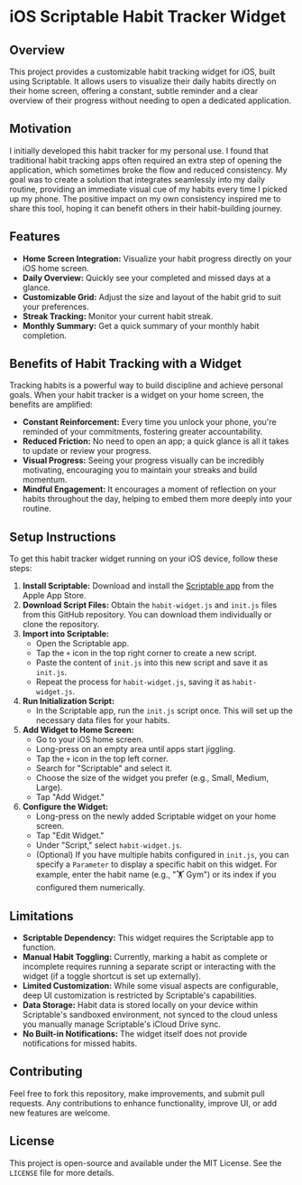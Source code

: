 # iOS Scriptable Habit Tracker Widget

## Overview

This project provides a customizable habit tracking widget for iOS, built using Scriptable. It allows users to visualize their daily habits directly on their home screen, offering a constant, subtle reminder and a clear overview of their progress without needing to open a dedicated application.

## Motivation

I initially developed this habit tracker for my personal use. I found that traditional habit tracking apps often required an extra step of opening the application, which sometimes broke the flow and reduced consistency. My goal was to create a solution that integrates seamlessly into my daily routine, providing an immediate visual cue of my habits every time I picked up my phone. The positive impact on my own consistency inspired me to share this tool, hoping it can benefit others in their habit-building journey.

## Features

*   **Home Screen Integration:** Visualize your habit progress directly on your iOS home screen.
*   **Daily Overview:** Quickly see your completed and missed days at a glance.
*   **Customizable Grid:** Adjust the size and layout of the habit grid to suit your preferences.
*   **Streak Tracking:** Monitor your current habit streak.
*   **Monthly Summary:** Get a quick summary of your monthly habit completion.

## Benefits of Habit Tracking with a Widget

Tracking habits is a powerful way to build discipline and achieve personal goals. When your habit tracker is a widget on your home screen, the benefits are amplified:

*   **Constant Reinforcement:** Every time you unlock your phone, you're reminded of your commitments, fostering greater accountability.
*   **Reduced Friction:** No need to open an app; a quick glance is all it takes to update or review your progress.
*   **Visual Progress:** Seeing your progress visually can be incredibly motivating, encouraging you to maintain your streaks and build momentum.
*   **Mindful Engagement:** It encourages a moment of reflection on your habits throughout the day, helping to embed them more deeply into your routine.

## Setup Instructions

To get this habit tracker widget running on your iOS device, follow these steps:

1.  **Install Scriptable:** Download and install the [Scriptable app](https://apps.apple.com/us/app/scriptable/id1405459188) from the Apple App Store.
2.  **Download Script Files:** Obtain the `habit-widget.js` and `init.js` files from this GitHub repository. You can download them individually or clone the repository.
3.  **Import into Scriptable:**
    *   Open the Scriptable app.
    *   Tap the `+` icon in the top right corner to create a new script.
    *   Paste the content of `init.js` into this new script and save it as `init.js`.
    *   Repeat the process for `habit-widget.js`, saving it as `habit-widget.js`.
4.  **Run Initialization Script:**
    *   In the Scriptable app, run the `init.js` script once. This will set up the necessary data files for your habits.
5.  **Add Widget to Home Screen:**
    *   Go to your iOS home screen.
    *   Long-press on an empty area until apps start jiggling.
    *   Tap the `+` icon in the top left corner.
    *   Search for "Scriptable" and select it.
    *   Choose the size of the widget you prefer (e.g., Small, Medium, Large).
    *   Tap "Add Widget."
6.  **Configure the Widget:**
    *   Long-press on the newly added Scriptable widget on your home screen.
    *   Tap "Edit Widget."
    *   Under "Script," select `habit-widget.js`.
    *   (Optional) If you have multiple habits configured in `init.js`, you can specify a `Parameter` to display a specific habit on this widget. For example, enter the habit name (e.g., "🏋️ Gym") or its index if you configured them numerically.

## Limitations

*   **Scriptable Dependency:** This widget requires the Scriptable app to function.
*   **Manual Habit Toggling:** Currently, marking a habit as complete or incomplete requires running a separate script or interacting with the widget (if a toggle shortcut is set up externally).
*   **Limited Customization:** While some visual aspects are configurable, deep UI customization is restricted by Scriptable's capabilities.
*   **Data Storage:** Habit data is stored locally on your device within Scriptable's sandboxed environment, not synced to the cloud unless you manually manage Scriptable's iCloud Drive sync.
*   **No Built-in Notifications:** The widget itself does not provide notifications for missed habits.

## Contributing

Feel free to fork this repository, make improvements, and submit pull requests. Any contributions to enhance functionality, improve UI, or add new features are welcome.

## License

This project is open-source and available under the MIT License. See the `LICENSE` file for more details.


